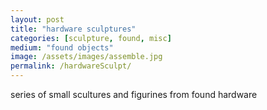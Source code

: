 ```yaml
---
layout: post
title: "hardware sculptures"
categories: [sculpture, found, misc]
medium: "found objects"
image: /assets/images/assemble.jpg
permalink: /hardwareSculpt/
---
```

series of small scultures and figurines from found hardware